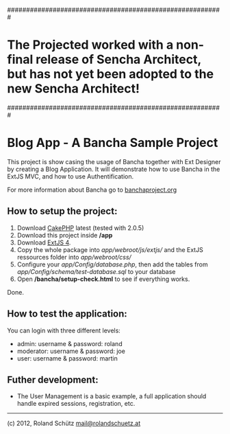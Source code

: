 #########################################################

The Projected worked with a non-final release of Sencha Architect, but has not yet been adopted to the new Sencha Architect!
=========

#########################################################





Blog App - A Bancha Sample Project
==================================

This project is show casing the usage of Bancha together with Ext Designer by creating a Blog Application. It will demonstrate how to use Bancha in the ExtJS MVC, and how to use Authentification.

For more information about Bancha go to [banchaproject.org](http://banchaproject.org)

How to setup the project:
-------------------------
1. Download [CakePHP](http://www.cakephp.org) latest (tested with 2.0.5)
1. Download this project inside __/app__
1. Download [ExtJS 4](http://www.sencha.com/products/extjs/download/).
1. Copy the whole package into _app/webroot/js/extjs/_ and the ExtJS ressources folder into _app/webroot/css/_
1. Configure your _app/Config/database.php_, then add the tables from _app/Config/schema/test-database.sql_ to your database
1. Open __/bancha/setup-check.html__ to see if everything works.

Done.


How to test the application:
-------------------------
You can login with three different levels:

* admin:     username & password: roland
* moderator: username & password: joe
* user:      username & password: martin


Futher development:
-------------------------
 - The User Management is a basic example, a full application should handle expired sessions, registration, etc.

-------------------------

(c) 2012, Roland Schütz
mail@rolandschuetz.at